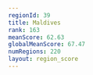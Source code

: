 ```yaml
---
regionId: 39
title: Maldives
rank: 163
meanScore: 62.63
globalMeanScore: 67.47
numRegions: 220
layout: region_score
---
```

